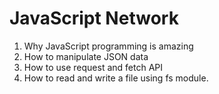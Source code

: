 # JavaScript Network

1. Why JavaScript programming is amazing
2. How to manipulate JSON data
3. How to use request and fetch API
4. How to read and write a file using fs module.
